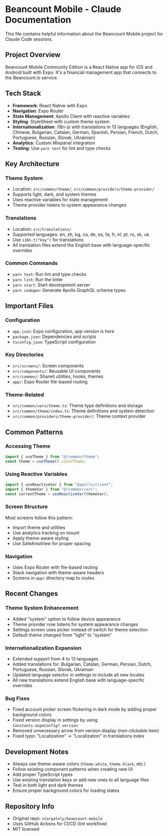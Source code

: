 # Beancount Mobile - Claude Documentation

This file contains helpful information about the Beancount Mobile project for Claude Code sessions.

## Project Overview

Beancount Mobile Community Edition is a React Native app for iOS and Android built with Expo. It's a financial management app that connects to the Beancount.io service.

## Tech Stack

- **Framework**: React Native with Expo
- **Navigation**: Expo Router
- **State Management**: Apollo Client with reactive variables
- **Styling**: StyleSheet with custom theme system
- **Internationalization**: i18n-js with translations in 13 languages (English, Chinese, Bulgarian, Catalan, German, Spanish, Persian, French, Dutch, Portuguese, Russian, Slovak, Ukrainian)
- **Analytics**: Custom Mixpanel integration
- **Testing**: Use `yarn test` for lint and type checks

## Key Architecture

### Theme System

- Location: `src/common/theme/`, `src/common/providers/theme-provider/`
- Supports light, dark, and system themes
- Uses reactive variables for state management
- Theme provider listens to system appearance changes

### Translations

- Location: `src/translations/`
- Supported languages: en, zh, bg, ca, de, es, fa, fr, nl, pt, ru, sk, uk
- Use `i18n.t("key")` for translations
- All translation files extend the English base with language-specific overrides

### Common Commands

- `yarn test`: Run lint and type checks
- `yarn lint`: Run the linter
- `yarn start`: Start development server
- `yarn codegen`: Generate Apollo GraphQL schema types

## Important Files

### Configuration

- `app.json`: Expo configuration, app version is here
- `package.json`: Dependencies and scripts
- `tsconfig.json`: TypeScript configuration

### Key Directories

- `src/screens/`: Screen components
- `src/components/`: Reusable UI components
- `src/common/`: Shared utilities, hooks, themes
- `app/`: Expo Router file-based routing

### Theme-Related

- `src/common/vars/theme.ts`: Theme type definitions and storage
- `src/common/theme/index.ts`: Theme definitions and system detection
- `src/common/providers/theme-provider/`: Theme context provider

## Common Patterns

### Accessing Theme

```typescript
import { useTheme } from "@/common/theme";
const theme = useTheme().colorTheme;
```

### Using Reactive Variables

```typescript
import { useReactiveVar } from "@apollo/client";
import { themeVar } from "@/common/vars";
const currentTheme = useReactiveVar(themeVar);
```

### Screen Structure

Most screens follow this pattern:

- Import theme and utilities
- Use analytics tracking on mount
- Apply theme-aware styling
- Use SafeAreaView for proper spacing

### Navigation

- Uses Expo Router with file-based routing
- Stack navigation with theme-aware headers
- Screens in `app/` directory map to routes

## Recent Changes

### Theme System Enhancement

- Added "system" option to follow device appearance
- Theme provider now listens for system appearance changes
- Settings screen uses picker instead of switch for theme selection
- Default theme changed from "light" to "system"

### Internationalization Expansion

- Extended support from 4 to 13 languages
- Added translations for: Bulgarian, Catalan, German, Persian, Dutch, Portuguese, Russian, Slovak, Ukrainian
- Updated language selector in settings to include all new locales
- All new translations extend English base with language-specific overrides

### Bug Fixes

- Fixed account picker screen flickering in dark mode by adding proper background colors
- Fixed version display in settings by using `Constants.expoConfig?.version`
- Removed unnecessary arrow from version display (non-clickable item)
- Fixed typo: "Locatization" → "Localization" in translations index

## Development Notes

- Always use theme-aware colors (`theme.white`, `theme.black`, etc.)
- Follow existing component patterns when creating new UI
- Add proper TypeScript types
- Use existing translation keys or add new ones to all language files
- Test in both light and dark themes
- Ensure proper background colors for loading states

## Repository Info

- Original repo: `stargately/beancount-mobile`
- Uses GitHub Actions for CI/CD (lint workflow)
- MIT licensed
